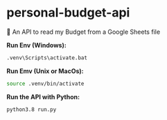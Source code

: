 # personal-budget-api

📄 An API to read my Budget from a Google Sheets file

**Run Env (Windows):**

```sh
.venv\Scripts\activate.bat
```

**Run Emv (Unix or MacOs):**

```sh
source .venv/bin/activate
```

**Run the API with Python:**

```sh
python3.8 run.py

```
